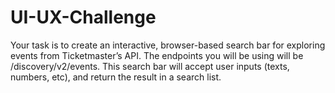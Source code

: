 # UI-UX-Challenge
Your task is to create an interactive, browser-based search bar for exploring events from Ticketmaster’s API. The endpoints you will be using will be /discovery/v2/events. This search bar will accept user inputs (texts, numbers, etc), and return the result in a search list.
